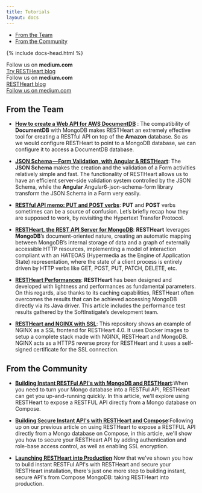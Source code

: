 ```yaml
---
title: Tutorials
layout: docs
---
```


<div markdown="1" class="d-none d-xl-block col-xl-2 order-last bd-toc">

* [From the Team](#from-the-team)
* [From the Community](#from-the-community)

</div>
<div markdown="1" class="col-12 col-md-9 col-xl-8 py-md-3 bd-content">

{% include docs-head.html %} 

<div class="d-block d-md-none alert alert-warning" role="alert">
    <div class="d-flex justify-content-center">
    Follow us on <strong class="ml-1 mr-1">medium.com</strong>
    </div>
    <div class="d-flex justify-content-center mt-2">
        <span class="badge badge-pill badge-light p-1"><a href="https://medium.com/softinstigate-team" class="uri">Try RESTHeart blog</a></span>
    </div>
</div>

<div class="d-none d-md-block alert alert-warning" role="alert">
    <div class="d-flex justify-content-center">
    Follow us on <strong class="ml-1 mr-1">medium.com</strong>
    </div>
    <div class="d-flex justify-content-center mt-2">
        <span class="badge badge-pill badge-light p-1"><a href="https://medium.com/softinstigate-team" class="uri"> RESTHeart blog</a></span>
    </div>
</div>


<div class="d-block d-md-none alert alert-warning" role="alert">
    <div class="d-flex justify-content-center mt-2">
        <span class="badge badge-pill badge-light p-1"><a href="https://medium.com/softinstigate-team" class="uri">Follow us on medium.com</a></span>
    </div>
</div>

## From the Team
* [**How to create a Web API for AWS DocumentDB**](https://medium.com/softinstigate-team/how-to-create-a-web-api-for-aws-documentdb-using-restheart-987921df3ced) : The compatibility of **DocumentDB** with MongoDB makes RESTHeart an extremely effective tool for creating a RESTful API on top of the **Amazon** database. So as we would configure RESTHeart to point to a MongoDB database, we can configure it to access a DocumentDB database. 

* [**JSON Schema — Form Validation, with Angular & RESTHeart**](https://medium.com/softinstigate-team/json-schema-validazione-e-salvataggio-di-un-form-con-angular-restheart-ec13cbdb5872): The **JSON Schema** makes the creation and the validation of a Form activities relatively simple and fast. The functionality of RESTHeart allows us to have an efficient server-side validation system controlled by the JSON Schema, while the **Angular** Angular6-json-schema-form library transform the JSON Schema in a Form very easily.

* [**RESTful API memo: PUT and POST verbs**](https://medium.com/softinstigate-team/restful-api-memo-put-and-post-verbs-1351ffabc359): **PUT** and **POST** verbs sometimes can be a source of confusion. Let’s briefly recap how they are supposed to work, by revisiting the Hypertext Transfer Protocol.

* [**RESTHeart, the REST API Server for MongoDB**](https://medium.com/softinstigate-team/restheart-the-rest-api-server-for-mongodb-4d84ca3376bc): **RESTHeart** leverages **MongoDB**’s document-oriented nature, creating an automatic mapping between MongoDB’s internal storage of data and a graph of externally accessible HTTP resources, implementing a model of interaction compliant with an HATEOAS (Hypermedia as the Engine of Application State) representation, where the state of a client process is entirely driven by HTTP verbs like GET, POST, PUT, PATCH, DELETE, etc.

* [**RESTHeart Performances**](/docs/performances): **RESTHeart** has been designed and developed with lightness and performances as fundamental parameters. On this regards, also thanks to its caching capabilities, RESTHeart often overcomes the results that can be achieved accessing MongoDB directly via its Java driver. This article includes the performance test results gathered by the SoftInstigate’s development team.

* [**RESTHeart and NGINX with SSL**](https://github.com/SoftInstigate/nginx-restheart): This repository shows an example of NGINX as a SSL frontend for RESTHeart 4.0. It uses Docker images to setup a complete stack made with NGINX, RESTHeart and MongoDB. NGINX acts as a HTTPS reverse proxy for RESTHeart and it uses a self-signed certificate for the SSL connection.

## From the Community

*  [**Building Instant RESTFul API's with MongoDB and RESTHeart**](https://www.compose.com/articles/building-instant-restful-apis-with-mongodb-and-restheart/):When you need to turn your Mongo database into a RESTFul API, RESTHeart can get you up-and-running quickly. In this article, we'll explore using RESTHeart to expose a RESTFUL API directly from a Mongo database on Compose.

*  [**Building Secure Instant API's with RESTHeart and Compose**](https://www.compose.com/articles/building-secure-instant-apis-with-restheart-and-compose/):Following up on our previous article on using RESTHeart to expose a RESTFUL API directly from a Mongo database on Compose, in this article, we'll show you how to secure your RESTHeart API by adding authentication and role-base access control, as well as enabling SSL encryption.

*  [**Launching RESTHeart into Production**](https://www.compose.com/articles/launching-restheart-into-production/):Now that we've shown you how to build instant RESTFul API's with RESTHeart and secure your RESTHeart installation, there's just one more step to building instant, secure API's from Compose MongoDB: taking RESTHeart into production.
